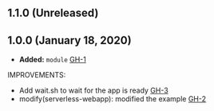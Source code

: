 ## 1.1.0 (Unreleased)
## 1.0.0 (January 18, 2020)

- **Added:** `module` [GH-1](https://github.com/terraform-alicloud-modules/terraform-alicloud-serverless-webapp/pull/1)

IMPROVEMENTS:

- Add wait.sh to wait for the app is ready [GH-3](https://github.com/terraform-alicloud-modules/terraform-alicloud-serverless-webapp/pull/3)
- modify(serverless-webapp): modified the example [GH-2](https://github.com/terraform-alicloud-modules/terraform-alicloud-serverless-webapp/pull/2)